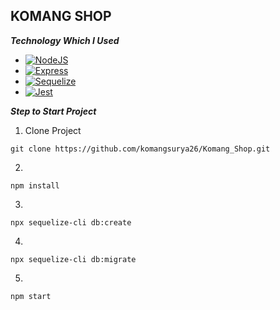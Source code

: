 ## KOMANG SHOP

***Technology Which I Used***

* [![NodeJS][Node.js]][Node-url]
* [![Express][Express.js]][Express-url]
* [![Sequelize][Sequelize]][Sequelize-url]
* [![Jest][Jest]][Jest-url]


***Step to Start Project***

 1. Clone Project
 ```
 git clone https://github.com/komangsurya26/Komang_Shop.git
 ```
 2. 
 ```
 npm install
 ```
 3. 
 ```
npx sequelize-cli db:create
 ```
 4. 
 ```
npx sequelize-cli db:migrate
 ```
 5. 
 ```
npm start
 ```


[Node.js]:https://img.shields.io/badge/NodeJs-green?style=for-the-badge&logo=nodedotjs
[Node-url]: https://nodejs.org/en
[Express.js]: https://img.shields.io/badge/Express-black?style=for-the-badge&logo=express
[Express-url]: https://expressjs.com/
[Sequelize]: https://img.shields.io/badge/Sequelize-F5F8FA?style=for-the-badge&logo=sequelize
[Sequelize-url]: https://sequelize.org/
[Jest]: https://img.shields.io/badge/jest-EE1B23?style=for-the-badge&logo=jest
[Jest-url]: https://jestjs.io/
 